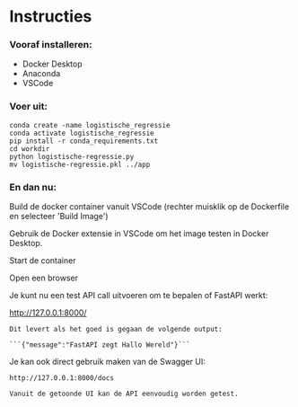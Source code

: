 # Instructies
### Vooraf installeren:
- Docker Desktop
- Anaconda
- VSCode

### Voer uit:
```
conda create -name logistische_regressie
conda activate logistische_regressie
pip install -r conda_requirements.txt
cd workdir
python logistische-regressie.py
mv logistische-regressie.pkl ../app
```

### En dan nu:
Build de docker container vanuit VSCode (rechter muisklik op de Dockerfile en selecteer 'Build Image')

Gebruik de Docker extensie in VSCode om het image testen in Docker Desktop.

Start de container

Open een browser

Je kunt nu een test API call uitvoeren om te bepalen of FastAPI werkt:

http://127.0.0.1:8000/

	Dit levert als het goed is gegaan de volgende output:
	
	```{"message":"FastAPI zegt Hallo Wereld"}```
	
Je kan ook direct gebruik maken van de Swagger UI:

	http://127.0.0.1:8000/docs
	
	Vanuit de getoonde UI kan de API eenvoudig worden getest.
